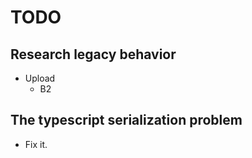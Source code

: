 # TODO

## Research legacy behavior

- Upload
  - B2

## The typescript serialization problem

- Fix it.
